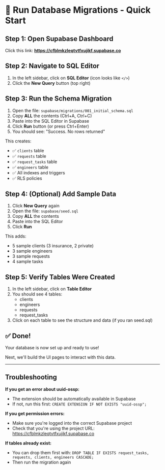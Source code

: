 # 🚀 Run Database Migrations - Quick Start

## Step 1: Open Supabase Dashboard

Click this link: **https://cfblmkzleqtvtfxujikf.supabase.co**

## Step 2: Navigate to SQL Editor

1. In the left sidebar, click on **SQL Editor** (icon looks like `</>`)
2. Click the **New Query** button (top right)

## Step 3: Run the Schema Migration

1. Open the file: `supabase/migrations/001_initial_schema.sql`
2. Copy **ALL** the contents (Ctrl+A, Ctrl+C)
3. Paste into the SQL Editor in Supabase
4. Click **Run** button (or press Ctrl+Enter)
5. You should see: "Success. No rows returned"

This creates:
- ✅ `clients` table
- ✅ `requests` table
- ✅ `request_tasks` table
- ✅ `engineers` table
- ✅ All indexes and triggers
- ✅ RLS policies

## Step 4: (Optional) Add Sample Data

1. Click **New Query** again
2. Open the file: `supabase/seed.sql`
3. Copy **ALL** the contents
4. Paste into the SQL Editor
5. Click **Run**

This adds:
- 5 sample clients (3 insurance, 2 private)
- 3 sample engineers
- 3 sample requests
- 4 sample tasks

## Step 5: Verify Tables Were Created

1. In the left sidebar, click on **Table Editor**
2. You should see 4 tables:
   - clients
   - engineers
   - requests
   - request_tasks
3. Click on each table to see the structure and data (if you ran seed.sql)

## ✅ Done!

Your database is now set up and ready to use!

Next, we'll build the UI pages to interact with this data.

---

## Troubleshooting

**If you get an error about uuid-ossp:**
- The extension should be automatically available in Supabase
- If not, run this first: `CREATE EXTENSION IF NOT EXISTS "uuid-ossp";`

**If you get permission errors:**
- Make sure you're logged into the correct Supabase project
- Check that you're using the project URL: https://cfblmkzleqtvtfxujikf.supabase.co

**If tables already exist:**
- You can drop them first with: `DROP TABLE IF EXISTS request_tasks, requests, clients, engineers CASCADE;`
- Then run the migration again

